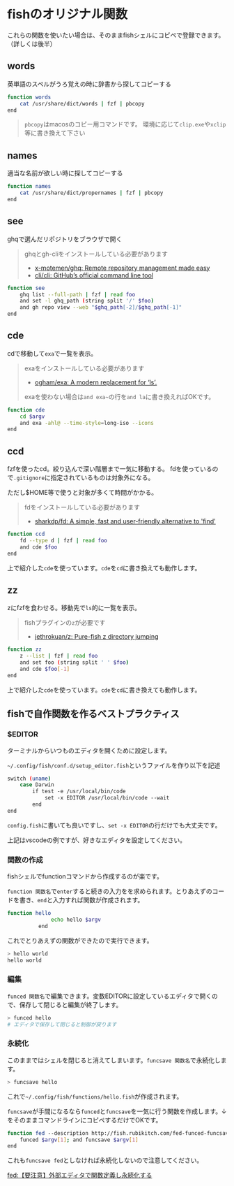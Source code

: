 # fishのオリジナル関数

これらの関数を使いたい場合は、そのままfishシェルにコピペで登録できます。（詳しくは後半）

## words

英単語のスペルがうろ覚えの時に辞書から探してコピーする

```bash
function words
    cat /usr/share/dict/words | fzf | pbcopy
end
```

> `pbcopy`はmacosのコピー用コマンドです。
> 環境に応じて`clip.exe`や`xclip`等に書き換えて下さい

## names

適当な名前が欲しい時に探してコピーする

```bash
function names
    cat /usr/share/dict/propernames | fzf | pbcopy
end
```

## see

ghqで選んだリポジトリをブラウザで開く

> ghqとgh-cliをインストールしている必要があります
>
> - [x-motemen/ghq: Remote repository management made easy](https://github.com/x-motemen/ghq)
> - [cli/cli: GitHub’s official command line tool](https://github.com/cli/cli)

```bash
function see
    ghq list --full-path | fzf | read foo
    and set -l ghq_path (string split '/' $foo)
    and gh repo view --web "$ghq_path[-2]/$ghq_path[-1]"
end
```

## cde

cdで移動して`exa`で一覧を表示。

> exaをインストールしている必要があります
>
> - [ogham/exa: A modern replacement for ‘ls’.](https://github.com/ogham/exa)
>
> exaを使わない場合は`and exa~`の行を`and la`に書き換えればOKです。

```bash
function cde
    cd $argv
    and exa -ahl@ --time-style=long-iso --icons
end
```

## ccd

fzfを使ったcd。絞り込んで深い階層まで一気に移動する。
fdを使っているので`.gitignore`に指定されているものは対象外になる。

ただし$HOME等で使うと対象が多くて時間がかかる。

> fdをインストールしている必要があります
>
> - [sharkdp/fd: A simple, fast and user-friendly alternative to 'find'](https://github.com/sharkdp/fd)

```bash
function ccd
    fd --type d | fzf | read foo
    and cde $foo
end
```

上で紹介した`cde`を使っています。`cde`を`cd`に書き換えても動作します。

## zz

zにfzfを食わせる。移動先で`ls`的に一覧を表示。

> fishプラグインの`z`が必要です
>
> - [jethrokuan/z: Pure-fish z directory jumping](https://github.com/jethrokuan/z)

```bash
function zz
    z --list | fzf | read foo
    and set foo (string split ' ' $foo)
    and cde $foo[-1]
end
```

上で紹介した`cde`を使っています。`cde`を`cd`に書き換えても動作します。

## fishで自作関数を作るベストプラクティス

### $EDITOR

ターミナルからいつものエディタを開くために設定します。

`~/.config/fish/conf.d/setup_editor.fish`というファイルを作り以下を記述

```bash
switch (uname)
    case Darwin
        if test -e /usr/local/bin/code
            set -x EDITOR /usr/local/bin/code --wait
        end
end
```

`config.fish`に書いても良いですし、`set -x EDITOR`の行だけでも大丈夫です。

上記はvscodeの例ですが、好きなエディタを設定してください。

### 関数の作成

fishシェルでfunctionコマンドから作成するのが楽です。

`function 関数名`で`enter`すると続きの入力をを求められます。とりあえずのコードを書き、`end`と入力すれば関数が作成されます。

```bash
function hello
              echo hello $argv
          end
```

これでとりあえずの関数ができたので実行できます。

```bash
> hello world
hello world
```

### 編集

`funced 関数名`で編集できます。変数EDITORに設定しているエディタで開くので、保存して閉じると編集が終了します。

```bash
> funced hello
# エディタで保存して閉じると制御が戻ります
```

### 永続化

このままではシェルを閉じると消えてしまいます。`funcsave 関数名`で永続化します。

```bash
> funcsave hello
```

これで`~/.config/fish/functions/hello.fish`が作成されます。

`funcsave`が手間になるなら`funced`と`funcsave`を一気に行う関数を作成します。↓をそのままコマンドラインにコピペするだけでOKです。

```bash
function fed --description http://fish.rubikitch.com/fed-funced-funcsave/
    funced $argv[1]; and funcsave $argv[1]
end
```

これも`funcsave fed`としなければ永続化しないので注意してください。

[fed:【要注意】外部エディタで関数定義し永続化する](http://fish.rubikitch.com/fed-funced-funcsave/)
